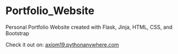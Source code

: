 # Portfolio_Website
Personal Portfolio Website created with Flask, Jinja, HTML, CSS, and Bootstrap

Check it out on: <a href='axiom19.pythonanywhere.com'>axiom19.pythonanywhere.com</a>

